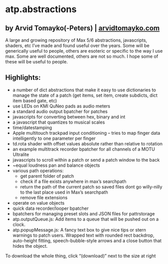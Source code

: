 atp.abstractions
===

by Arvid Tomayko(-Peters) | [arvidtomayko.com](http://arvidtomayko.com)
---

A large and growing repository of Max 5/6 abstractions, javascripts, shaders, etc I’ve made and found useful over the years. Some will be generically useful to people, others are esoteric or specific to the way I use max. Some are well documented, others are not so much. I hope some of these will be useful to people.

Highlights:
---

- a number of dict abstractions that make it easy to use dictionaries to manage the state of a patch (get items, set item, create subdicts, dict item based gate, etc)
- use LEDs on KMI QuNeo pads as audio meters
- a standard audio output bpatcher for patches
- javascripts for converting between hex, binary and int
- a javascript that quantizes to musical scales
- time/datestamping
- Apple multitouch trackpad input conditioning – tries to map finger data intelligently to one parameter per finger
- td.rota shader with offset values absolute rather than relative to rotation
- an example multitrack recorder bpatcher for all channels of a MOTU Ultralite
- javascripts to scroll within a patch or send a patch window to the back
- ~equal loudness pan and balance objects
- various path operations:
    - get parent folder of patch
    - check if a file exists anywhere in max’s searchpath
    - return the path of the current patch so saved files dont go willy-nilly to the last place used in Max’s searchpath
    - remove file extensions
- operate on value objects
- quick data recorder/looper bpatcher
- bpatchers for managing preset slots and JSON files for pattrstorage
- atp.outputQueue.js: Add items to a queue that will be pushed out on a clock.
- atp.popupMessage.js: A fancy text box to give nice tips or stern warnings to patch users. Wrapped text with rounded rect backdrop, auto-height fitting, speech-bubble-style arrows and a close button that hides the object.

To download the whole thing, click “(download)” next to the size at right
